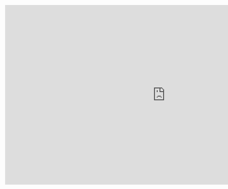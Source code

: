 <iframe src="https://totallyalgebra.com" width="1050" height="590" frameborder="0" allowfullscreen></iframe>
